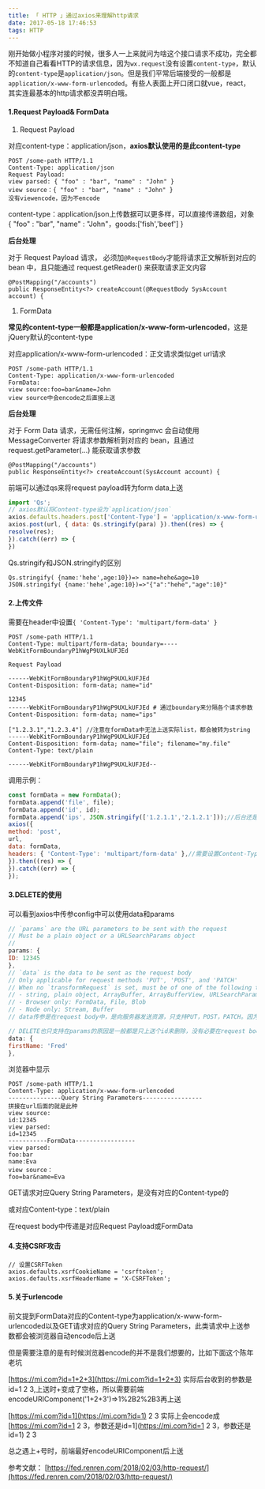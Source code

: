 ```yaml
---
title: 「 HTTP 」通过axios来理解http请求
date: 2017-05-18 17:46:53
tags: HTTP
---
```


刚开始做小程序对接的时候，很多人一上来就问为啥这个接口请求不成功，完全都不知道自己看看HTTP的请求信息，因为`wx.request`没有设置`content-type`，默认的`content-type`是`application/json`。但是我们平常后端接受的一般都是`application/x-www-form-urlencoded`。有些人表面上开口闭口就vue，react，其实连最基本的http请求都没弄明白哦。
<!-- more -->
#### 1.Request Payload& FormData

1. Request Payload

对应content-type：application/json，**axios默认使用的是此content-type**

```
POST /some-path HTTP/1.1
Content-Type: application/json
Request Payload:
view parsed: { "foo" : "bar", "name" : "John" }
view source：{ "foo" : "bar", "name" : "John" }
没有viewencode，因为不encode
```

content-type：application/json上传数据可以更多样，可以直接传递数组，对象
{ "foo" : "bar", "name" : "John"，goods:\['fish','beef'\] }

**后台处理**

对于 Request Payload 请求， 必须加`@RequestBody`才能将请求正文解析到对应的 bean 中，且只能通过 request.getReader\(\) 来获取请求正文内容

```
@PostMapping("/accounts")
public ResponseEntity<?> createAccount(@RequestBody SysAccount account) {
```

1. FormData

**常见的content-type一般都是application/x-www-form-urlencoded**，这是jQuery默认的content-type

对应application/x-www-form-urlencoded：正文请求类似get url请求

```
POST /some-path HTTP/1.1
Content-Type: application/x-www-form-urlencoded
FormData:
view source:foo=bar&name=John
view source中会encode之后直接上送
```

**后台处理**

对于 Form Data 请求，无需任何注解，springmvc 会自动使用 MessageConverter 将请求参数解析到对应的 bean，且通过 request.getParameter\(...\) 能获取请求参数

```
@PostMapping("/accounts")
public ResponseEntity<?> createAccount(SysAccount account) {
```

前端可以通过qs来将request payload转为form data上送

```javascript
import 'Qs';
// axios默认将Content-type设为`application/json`
axios.defaults.headers.post['Content-Type'] = 'application/x-www-form-urlencoded';
axios.post(url, { data: Qs.stringify(para) }).then((res) => {
resolve(res);
}).catch((err) => {
})
```

Qs.stringify和JSON.stringify的区别

```
Qs.stringify( {name:'hehe',age:10})=> name=hehe&age=10
JSON.stringify( {name:'hehe',age:10})=>"{"a":"hehe","age":10}"
```

#### 2.上传文件

需要在header中设置`{ 'Content-Type': 'multipart/form-data' }`

```
POST /some-path HTTP/1.1
Content-Type: multipart/form-data; boundary=----WebKitFormBoundaryP1hWgP9UXLkUFJEd

Request Payload

------WebKitFormBoundaryP1hWgP9UXLkUFJEd
Content-Disposition: form-data; name="id"

12345
------WebKitFormBoundaryP1hWgP9UXLkUFJEd # 通过boundary来分隔各个请求参数
Content-Disposition: form-data; name="ips"

["1.2.3.1","1.2.3.4"] //注意在formData中无法上送实际list，都会被转为string
------WebKitFormBoundaryP1hWgP9UXLkUFJEd
Content-Disposition: form-data; name="file"; filename="my.file"
Content-Type: text/plain

------WebKitFormBoundaryP1hWgP9UXLkUFJEd--
```



调用示例：

```javascript
const formData = new FormData();
formData.append('file', file);
formData.append('id', id);
formData.append('ips', JSON.stringify(['1.2.1.1','2.1.2.1']));//后台还是需要配合解析
axios({
method: 'post',
url,
data: formData,
headers: { 'Content-Type': 'multipart/form-data' },//需要设置Content-Type
}).then((res) => {
}).catch((err) => {
});
```

#### 3.DELETE的使用

可以看到axios中传参config中可以使用data和params

```javascript
// `params` are the URL parameters to be sent with the request
// Must be a plain object or a URLSearchParams object
//
params: {
ID: 12345
},
// `data` is the data to be sent as the request body
// Only applicable for request methods 'PUT', 'POST', and 'PATCH'
// When no `transformRequest` is set, must be of one of the following types:
// - string, plain object, ArrayBuffer, ArrayBufferView, URLSearchParams
// - Browser only: FormData, File, Blob
// - Node only: Stream, Buffer
// data传参是在request body中，是向服务器发送资源，只支持PUT，POST，PATCH。因为GET只支持在params中传参，显示时是Query String Parameters

// DELETE也只支持在params的原因是一般都是只上送个id来删除，没有必要在request body中传递，直接在Query String Parameters中传递即可
data: {
firstName: 'Fred'
},
```

浏览器中显示

```
POST /some-path HTTP/1.1
Content-Type: application/x-www-form-urlencoded
---------------Query String Parameters-----------------
拼接在url后面的就是此种
view source:
id:12345
view parsed:
id=12345
-----------FormData-----------------
view parsed:
foo:bar
name:Eva
view source：
foo=bar&name=Eva
```

GET请求对应Query String Parameters，是没有对应的Content-type的

或对应Content-type：text/plain

在request body中传递是对应Request Payload或FormData

#### 4.支持CSRF攻击

```
// 设置CSRFToken
axios.defaults.xsrfCookieName = 'csrftoken';
axios.defaults.xsrfHeaderName = 'X-CSRFToken';
```

#### 5.关于urlencode

前文提到FormData对应的Content-type为application/x-www-form-urlencoded以及GET请求对应的Query String Parameters，此类请求中上送参数都会被浏览器自动encode后上送

但是需要注意的是有时候浏览器encode的并不是我们想要的，比如下面这个陈年老坑

[https://mi.com?id=1+2+3](https://mi.com?id=1+2+3)
实际后台收到的参数是id=1 2 3,上送时+变成了空格，所以需要前端encodeURIComponent\('1+2+3'\)=&gt;1%2B2%2B3再上送

[https://mi.com?id=1](https://mi.com?id=1) 2 3
实际上会encode成[https://mi.com?id=1 2 3，参数还是id=1](https://mi.com?id=1 2 3，参数还是id=1) 2 3

总之遇上+号时，前端最好encodeURIComponent后上送

参考文献：
[https://fed.renren.com/2018/02/03/http-request/](https://fed.renren.com/2018/02/03/http-request/)
